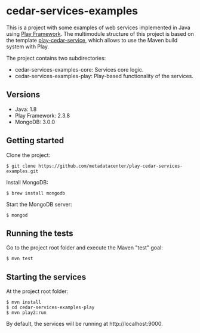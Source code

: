 # cedar-services-examples

This is a project with some examples of web services implemented in Java using [Play Framework](http://www.playframework.com/). The multimodule structure of this project is based on the template [play-cedar-service](https://github.com/metadatacenter/play-cedar-service), which allows to use the Maven build system with Play.

The project contains two subdirectories:
- cedar-services-examples-core: Services core logic. 
- cedar-services-examples-play: Play-based functionality of the services.

## Versions
* Java: 1.8
* Play Framework: 2.3.8
* MongoDB: 3.0.0

## Getting started

Clone the project:

`$ git clone https://github.com/metadatacenter/play-cedar-services-examples.git`

Install MongoDB:

`$ brew install mongodb`

Start the MongoDB server:

`$ mongod`

## Running the tests

Go to the project root folder and execute the Maven "test" goal:

```
$ mvn test
```

## Starting the services

At the project root folder:

```
$ mvn install
$ cd cedar-services-examples-play
$ mvn play2:run
```

By default, the services will be running at http://localhost:9000.